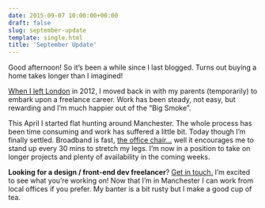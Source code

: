 ```yaml
---
date: 2015-09-07 10:00:00+00:00
draft: false
slug: september-update
template: single.html
title: 'September Update'
---
```


Good afternoon! So it’s been a while since I last blogged. Turns out buying a home takes longer than I imagined!

[When I left London](/2012/12/30/a-new-beginning/) in 2012, I moved back in with my parents  (temporarily) to embark upon a freelance career. Work has been steady, not easy, but rewarding and I’m much happier out of the “Big Smoke”.

This April I started flat hunting around Manchester. The whole process has been time consuming and work has suffered a little bit. Today though I’m finally settled. Broadband is fast,  [the office chair…](https://twitter.com/dbushell/status/633916401061896192) well it encourages me to stand up every 30 mins to stretch my legs. I’m now in a position to take on longer projects and plenty of availability in the coming weeks.

**Looking for a design / front-end dev freelancer**? [Get in touch.](/contact/) I’m excited to see what you’re working on! Now that I’m in Manchester I can work from local offices if you prefer. My banter is a bit rusty but I make a good cup of tea.

